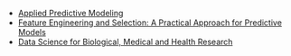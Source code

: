 - [Applied Predictive Modeling](http://appliedpredictivemodeling.com/)
- [Feature Engineering and Selection: A Practical Approach for Predictive Models](http://www.feat.engineering/)
- [Data Science for Biological, Medical and Health Research](https://thomaselove.github.io/432-notes/index.html)
